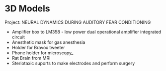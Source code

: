 # 3D Models

Project: NEURAL DYNAMICS DURING AUDITORY FEAR CONDITIONING


- Amplifier box to LM358 - low power dual operational amplifier integrated circuit<br />
- Anesthetic mask for gas anesthesia<br />
- Holder for Bravox tweeter<br />
- Phone holder for microscopy_<br />
- Rat Brain from MRI<br />
- Steriotaxic suports to make electrodes and perform surgery<br />
